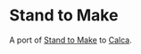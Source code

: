 Stand to Make
=============

A port of [Stand to Make](http://standtomake.com) to [Calca](http://calca.io).
